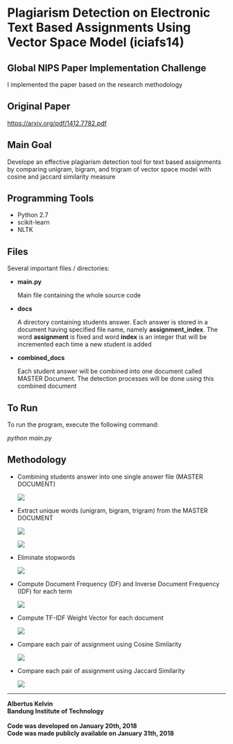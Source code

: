 # Plagiarism Detection on Electronic Text Based Assignments Using Vector Space Model (iciafs14)

## Global NIPS Paper Implementation Challenge

I implemented the paper based on the research methodology

## Original Paper

https://arxiv.org/pdf/1412.7782.pdf

## Main Goal

Develope an effective plagiarism detection tool for text based assignments by comparing unigram, bigram, and trigram of vector space model with cosine and jaccard similarity measure

## Programming Tools

<ul>
  <li>Python 2.7</li>
  <li>scikit-learn</li>
  <li>NLTK</li>
</ul>

## Files

Several important files / directories:
<ul>
  <li><b>main.py</b>
    <p>
      Main file containing the whole source code
    </p>
  </li>
  <li><b>docs</b>
    <p>
      A directory containing students answer. Each answer is stored in a document having specified file name, namely <b>assignment_index</b>. The word <b>assignment</b> is fixed and word <b>index</b> is an integer that will be incremented each time a new student is added
    </p>
  </li>
  <li><b>combined_docs</b>
    <p>
      Each student answer will be combined into one document called MASTER Document. The detection processes will be done using this combined document
    </p>
  </li>
</ul>

## To Run

To run the program, execute the following command:

_python main.py_

## Methodology

<ul>
  <li>Combining students answer into one single answer file (MASTER DOCUMENT)
    <p>
      <img src="https://github.com/albertusk95/nips-challenge-plagiarism-detection-vsm/blob/master/assets/img/step_1.png?raw=true"/>
    </p>
  </li>
  <li>Extract unique words (unigram, bigram, trigram) from the MASTER DOCUMENT
    <p>
      <img src="https://github.com/albertusk95/nips-challenge-plagiarism-detection-vsm/blob/master/assets/img/step_2.png?raw=true"/>
    </p>
    <p>
      <img src="https://github.com/albertusk95/nips-challenge-plagiarism-detection-vsm/blob/master/assets/img/step_3.png?raw=true"/>
    </p>
  </li>
  <li>Eliminate stopwords
    <p>
      <img src="https://github.com/albertusk95/nips-challenge-plagiarism-detection-vsm/blob/master/assets/img/step_4.png?raw=true"/>
    </p>
  </li>
  <li>Compute Document Frequency (DF) and Inverse Document Frequency (IDF) for each term
    <p>
      <img src="https://github.com/albertusk95/nips-challenge-plagiarism-detection-vsm/blob/master/assets/img/step_5.png?raw=true"/>
    </p>
  </li>
  <li>Compute TF-IDF Weight Vector for each document
   <p>
      <img src="https://github.com/albertusk95/nips-challenge-plagiarism-detection-vsm/blob/master/assets/img/step_6.png?raw=true"/>
   </p>
  </li>
  <li>Compare each pair of assignment using Cosine Similarity
   <p>
      <img src="https://github.com/albertusk95/nips-challenge-plagiarism-detection-vsm/blob/master/assets/img/step_7.png?raw=true"/>
   </p>
  </li>
  <li>Compare each pair of assignment using Jaccard Similarity
   <p>
      <img src="https://github.com/albertusk95/nips-challenge-plagiarism-detection-vsm/blob/master/assets/img/step_8.png?raw=true"/>
   </p>
  </li>
</ul>

---

**Albertus Kelvin**<br/>
**Bandung Institute of Technology**<br/><br/>
**Code was developed on January 20th, 2018**<br/>
**Code was made publicly available on January 31th, 2018**
